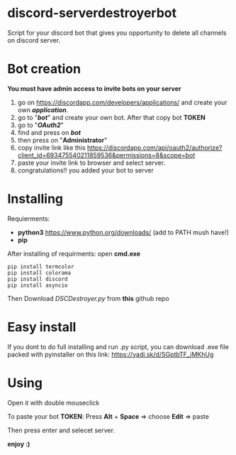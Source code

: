 # discord-serverdestroyerbot
Script for your discord bot that gives you opportunity to delete all channels on discord server.
# Bot creation
**You must have admin access to invite bots on your server**

1) go on https://discordapp.com/developers/applications/ and create your own ***application***.
2) go to "***bot***" and create your own bot. After that copy bot **TOKEN**
3) go to "***OAuth2***"
4) find and press on ***bot*** 
5) then press on "**Administrator**"
6) copy invite link like this https://discordapp.com/api/oauth2/authorize?client_id=693475540211859536&permissions=8&scope=bot
7) paste your invite link to browser and select server.
8) congratulations!! you added your bot to server

# Installing
Requierments:
- **python3** https://www.python.org/downloads/   (add to PATH mush have!)
- **pip**

After installing of requirments:
open **cmd.exe**
```
pip install termcolor
pip install colorama
pip install discord
pip install asyncio
```
Then Download *DSCDestroyer.py* from **this** github repo
# Easy install
If you dont to do full installing and run .py script, you can download .exe file packed with pyinstaller on this link: https://yadi.sk/d/SGptbTF_jMKhUg
# Using
Open it with double mouseclick

To paste your bot **TOKEN**:
Press **Alt** + **Space** =>
choose **Edit** => paste

Then press enter and selecet server.

**enjoy :)**

